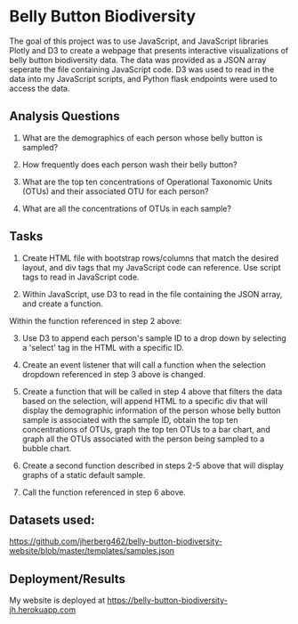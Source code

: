 # Belly Button Biodiversity

The goal of this project was to use JavaScript, and JavaScript libraries Plotly and D3 to create a webpage that presents interactive visualizations of belly button biodiversity data. The data was provided as a JSON array seperate the file containing JavaScript code. D3 was used to read in the data into my JavaScript scripts, and Python flask endpoints were used to access the data.

## Analysis Questions

1. What are the demographics of each person whose belly button is sampled? 

2. How frequently does each person wash their belly button? 

3. What are the top ten concentrations of Operational Taxonomic Units (OTUs) and their associated OTU for each person?

4. What are all the concentrations of OTUs in each sample?

## Tasks

1. Create HTML file with bootstrap rows/columns that match the desired layout, and div tags that my JavaScript code can reference. Use script tags to read in JavaScript code.

2. Within JavaScript, use D3 to read in the file containing the JSON array, and create a function.

Within the function referenced in step 2 above:

3. Use D3 to append each person's sample ID to a drop down by selecting a 'select' tag in the HTML with a specific ID.

4. Create an event listener that will call a function when the selection dropdown referenced in step 3 above is changed.

5. Create a function that will be called in step 4 above that filters the data based on the selection, will append HTML to a specific div that will display the demographic information of the person whose belly button sample is associated with the sample ID, obtain the top ten concentrations of OTUs, graph the top ten OTUs to a bar chart, and graph all the OTUs associated with the person being sampled to a bubble chart. 

6. Create a second function described in steps 2-5 above that will display graphs of a static default sample.

7. Call the function referenced in step 6 above. 

## Datasets used:

https://github.com/jherberg462/belly-button-biodiversity-website/blob/master/templates/samples.json 

## Deployment/Results

My website is deployed at https://belly-button-biodiversity-jh.herokuapp.com


